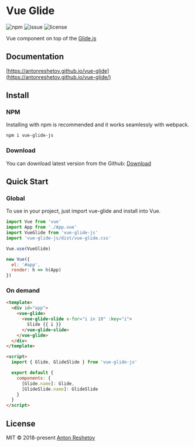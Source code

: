 # Vue Glide

![npm](https://img.shields.io/npm/v/vue-glide-js.svg)
![issue](https://img.shields.io/github/issues/antonreshetov/vue-glide.svg)
![license](https://img.shields.io/github/license/antonreshetov/vue-glide.svg)

Vue component on top of the [Glide.js](https://github.com/glidejs/glide)

## Documentation

[https://antonreshetov.github.io/vue-glide](https://antonreshetov.github.io/vue-glide/)

## Install

### NPM

Installing with npm is recommended and it works seamlessly with webpack.

```bash
npm i vue-glide-js
```

### Download

You can download latest version from the Github: [Download](https://github.com/antonreshetov/vue-glide/archive/master.zip)

## Quick Start

### Global

To use in your project, just import vue-glide and install into Vue.

```js
import Vue from 'vue'
import App from './App.vue'
import VueGlide from 'vue-glide-js'
import 'vue-glide-js/dist/vue-glide.css'

Vue.use(VueGlide)

new Vue({
  el: '#app',
  render: h => h(App)
})
```

### On demand

```html
<template>
  <div id="app">
    <vue-glide>
      <vue-glide-slide v-for="i in 10" :key="i">
        Slide {{ i }}
      </vue-glide-slide>
    </vue-glide>
  </div>
</template>

<script>
  import { Glide, GlideSlide } from 'vue-glide-js'

  export default {
    components: {
      [Glide.name]: Glide,
      [GlideSlide.name]: GlideSlide
    }
  }
</script>
```

## License

MIT © 2018-present [Anton Reshetov](http://antonreshetov.com)
